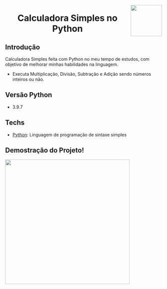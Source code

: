<img width="100px" height="100px" align="right" src="https://user-images.githubusercontent.com/98564118/156256103-d7c3e307-0609-4dc7-aa3f-e33ca95de3a5.png">  <h1 align="center"> Calculadora Simples no Python </h1>
## Introdução
Calculadora Simples feita com Python no meu tempo de estudos, com objetivo de melhorar minhas habilidades na linguagem.
* Executa Multiplicação, Divisão, Subtração e Adição sendo números inteiros ou não.

## Versão Python
* 3.9.7

## Techs
* [Python](https://www.python.org/): Linguagem de programação de sintaxe simples


## Demostração do Projeto!
<img  width="400px" src="https://user-images.githubusercontent.com/98564118/156257928-4781533d-9450-4b45-b0bf-06faef45d5ca.gif">

